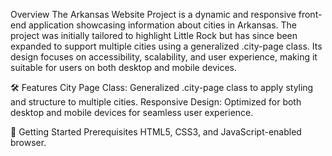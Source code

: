 Overview
The Arkansas Website Project is a dynamic and responsive front-end application showcasing 
information about cities in Arkansas. The project was initially tailored to highlight Little 
Rock but has since been expanded to support multiple cities using a generalized .city-page 
class. Its design focuses on accessibility, scalability, and user experience, making it 
suitable for users on both desktop and mobile devices.


🛠️ Features
City Page Class: Generalized .city-page class to apply styling and structure to multiple cities.
Responsive Design: Optimized for both desktop and mobile devices for seamless user experience.

🚀 Getting Started
Prerequisites
HTML5, CSS3, and JavaScript-enabled browser.
